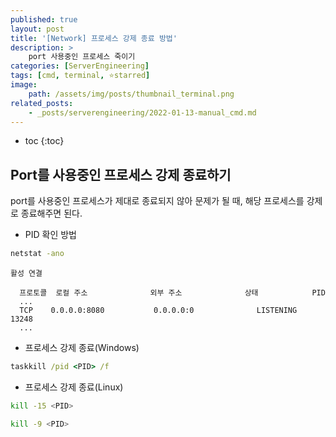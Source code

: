 ```yaml
---
published: true
layout: post
title: '[Network] 프로세스 강제 종료 방법'
description: >
    port 사용중인 프로세스 죽이기
categories: [ServerEngineering]
tags: [cmd, terminal, ⭐starred]
image:
    path: /assets/img/posts/thumbnail_terminal.png
related_posts:
    - _posts/serverengineering/2022-01-13-manual_cmd.md
---
```

* toc
{:toc}

## Port를 사용중인 프로세스 강제 종료하기

port를 사용중인 프로세스가 제대로 종료되지 않아 문제가 될 때, 해당 프로세스를 강제로 종료해주면 된다.  

- PID 확인 방법

```bat
netstat -ano
```
```
활성 연결

  프로토콜  로컬 주소              외부 주소              상태            PID
  ...
  TCP    0.0.0.0:8080           0.0.0.0:0              LISTENING       13248
  ...
```

- 프로세스 강제 종료(Windows)

```bat
taskkill /pid <PID> /f
```

- 프로세스 강제 종료(Linux)

```bash
kill -15 <PID>
```

```bash
kill -9 <PID>
```